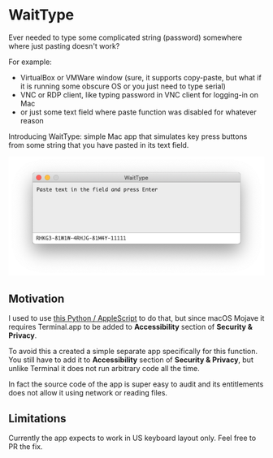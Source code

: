 # WaitType

Ever needed to type some complicated string (password) somewhere where just pasting doesn't work? 

For example:
- VirtualBox or VMWare window (sure, it supports copy-paste, but what if it is running some obscure OS or you just need to type serial)
- VNC or RDP client, like typing password in VNC client for logging-in on Mac
- or just some text field where paste function was disabled for whatever reason 

Introducing WaitType: simple Mac app that simulates key press buttons from some string that you have pasted in its text field. 

![screenshot](https://raw.githubusercontent.com/AndrianBdn/waittype/master/Screenshots/ScreenShot20181029.png)

## Motivation 

I used to use [this Python / AppleScript](https://gist.github.com/AndrianBdn/69484820345740156a78059d0219ee0f) to do that, but since macOS Mojave it requires Terminal.app to be added to **Accessibility** section of **Security & Privacy**. 

To avoid this a created a simple separate app specifically for this function. You still have to add it to **Accessibility** section of **Security & Privacy**, but unlike Terminal it does not run arbitrary code all the time. 

In fact the source code of the app is super easy to audit and its entitlements does not allow it using network or reading files. 


## Limitations 

Currently the app expects to work in US keyboard layout only. Feel free to PR the fix. 
